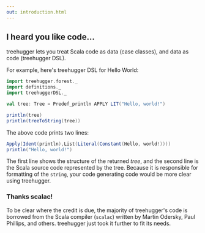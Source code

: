 ```yaml
---
out: introduction.html
---
```

I heard you like code...
------------------------

treehugger lets you treat Scala code as data (case classes), and data as code (treehugger DSL).

For example, here's treehugger DSL for Hello World:

```scala
import treehugger.forest._
import definitions._
import treehuggerDSL._

val tree: Tree = Predef_println APPLY LIT("Hello, world!")

println(tree)
println(treeToString(tree))
```

The above code prints two lines:

```scala
Apply(Ident(println),List(Literal(Constant(Hello, world!))))
println("Hello, world!")
```

The first line shows the structure of the returned _tree_, and the second line is the Scala source code represented by the tree. Because it is responsible for formatting of the `string`, your code generating code would be more clear using treehugger.

### Thanks scalac!

To be clear where the credit is due, the majority of treehugger's code is borrowed from the Scala compiler (`scalac`) written by Martin Odersky, Paul Phillips, and others. treehugger just took it further to fit its needs.

